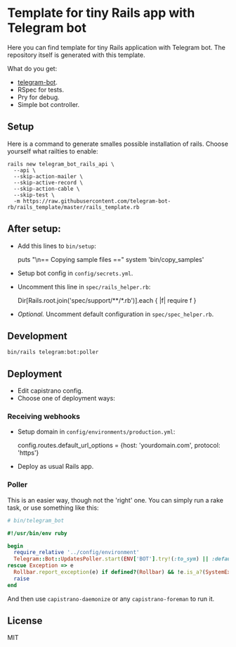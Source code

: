 # Template for tiny Rails app with Telegram bot

Here you can find template for tiny Rails application with Telegram bot.
The repository itself is generated with this template.

What do you get:

- [telegram-bot](https://github.com/telegram-bot-rb/telegram-bot).
- RSpec for tests.
- Pry for debug.
- Simple bot controller.

## Setup

Here is a command to generate smalles possible installation of rails.
Choose yourself what railties to enable:

```
rails new telegram_bot_rails_api \
  --api \
  --skip-action-mailer \
  --skip-active-record \
  --skip-action-cable \
  --skip-test \
  -m https://raw.githubusercontent.com/telegram-bot-rb/rails_template/master/rails_template.rb
```

## After setup:

- Add this lines to `bin/setup`:

    puts "\n== Copying sample files =="
    system 'bin/copy_samples'

- Setup bot config in `config/secrets.yml`.

- Uncomment this line in `spec/rails_helper.rb`:

    Dir[Rails.root.join('spec/support/**/*.rb')].each { |f| require f }

- _Optional._ Uncomment default configuration in `spec/spec_helper.rb`.

## Development

    bin/rails telegram:bot:poller

## Deployment

- Edit capistrano config.
- Choose one of deployment ways:

### Receiving webhooks

- Setup domain in `config/environments/production.yml`:

    config.routes.default_url_options = {host: 'yourdomain.com', protocol: 'https'}

- Deploy as usual Rails app.

### Poller

This is an easier way, though not the 'right' one.
You can simply run a rake task, or use something like this:

```ruby
# bin/telegram_bot

#!/usr/bin/env ruby

begin
  require_relative '../config/environment'
  Telegram::Bot::UpdatesPoller.start(ENV['BOT'].try!(:to_sym) || :default)
rescue Exception => e
  Rollbar.report_exception(e) if defined?(Rollbar) && !e.is_a?(SystemExit)
  raise
end
```

And then use `capistrano-daemonize` or any `capistrano-foreman` to run it.

## License

MIT
